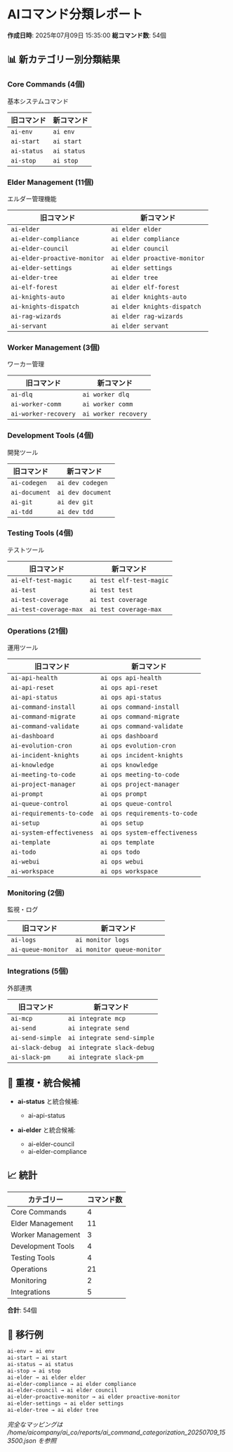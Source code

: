 # AIコマンド分類レポート

**作成日時**: 2025年07月09日 15:35:00
**総コマンド数**: 54個

## 📊 新カテゴリー別分類結果

### Core Commands (4個)
基本システムコマンド

| 旧コマンド | 新コマンド |
|------------|------------|
| `ai-env` | `ai env` |
| `ai-start` | `ai start` |
| `ai-status` | `ai status` |
| `ai-stop` | `ai stop` |

### Elder Management (11個)
エルダー管理機能

| 旧コマンド | 新コマンド |
|------------|------------|
| `ai-elder` | `ai elder elder` |
| `ai-elder-compliance` | `ai elder compliance` |
| `ai-elder-council` | `ai elder council` |
| `ai-elder-proactive-monitor` | `ai elder proactive-monitor` |
| `ai-elder-settings` | `ai elder settings` |
| `ai-elder-tree` | `ai elder tree` |
| `ai-elf-forest` | `ai elder elf-forest` |
| `ai-knights-auto` | `ai elder knights-auto` |
| `ai-knights-dispatch` | `ai elder knights-dispatch` |
| `ai-rag-wizards` | `ai elder rag-wizards` |
| `ai-servant` | `ai elder servant` |

### Worker Management (3個)
ワーカー管理

| 旧コマンド | 新コマンド |
|------------|------------|
| `ai-dlq` | `ai worker dlq` |
| `ai-worker-comm` | `ai worker comm` |
| `ai-worker-recovery` | `ai worker recovery` |

### Development Tools (4個)
開発ツール

| 旧コマンド | 新コマンド |
|------------|------------|
| `ai-codegen` | `ai dev codegen` |
| `ai-document` | `ai dev document` |
| `ai-git` | `ai dev git` |
| `ai-tdd` | `ai dev tdd` |

### Testing Tools (4個)
テストツール

| 旧コマンド | 新コマンド |
|------------|------------|
| `ai-elf-test-magic` | `ai test elf-test-magic` |
| `ai-test` | `ai test test` |
| `ai-test-coverage` | `ai test coverage` |
| `ai-test-coverage-max` | `ai test coverage-max` |

### Operations (21個)
運用ツール

| 旧コマンド | 新コマンド |
|------------|------------|
| `ai-api-health` | `ai ops api-health` |
| `ai-api-reset` | `ai ops api-reset` |
| `ai-api-status` | `ai ops api-status` |
| `ai-command-install` | `ai ops command-install` |
| `ai-command-migrate` | `ai ops command-migrate` |
| `ai-command-validate` | `ai ops command-validate` |
| `ai-dashboard` | `ai ops dashboard` |
| `ai-evolution-cron` | `ai ops evolution-cron` |
| `ai-incident-knights` | `ai ops incident-knights` |
| `ai-knowledge` | `ai ops knowledge` |
| `ai-meeting-to-code` | `ai ops meeting-to-code` |
| `ai-project-manager` | `ai ops project-manager` |
| `ai-prompt` | `ai ops prompt` |
| `ai-queue-control` | `ai ops queue-control` |
| `ai-requirements-to-code` | `ai ops requirements-to-code` |
| `ai-setup` | `ai ops setup` |
| `ai-system-effectiveness` | `ai ops system-effectiveness` |
| `ai-template` | `ai ops template` |
| `ai-todo` | `ai ops todo` |
| `ai-webui` | `ai ops webui` |
| `ai-workspace` | `ai ops workspace` |

### Monitoring (2個)
監視・ログ

| 旧コマンド | 新コマンド |
|------------|------------|
| `ai-logs` | `ai monitor logs` |
| `ai-queue-monitor` | `ai monitor queue-monitor` |

### Integrations (5個)
外部連携

| 旧コマンド | 新コマンド |
|------------|------------|
| `ai-mcp` | `ai integrate mcp` |
| `ai-send` | `ai integrate send` |
| `ai-send-simple` | `ai integrate send-simple` |
| `ai-slack-debug` | `ai integrate slack-debug` |
| `ai-slack-pm` | `ai integrate slack-pm` |

## 🔄 重複・統合候補

- **ai-status** と統合候補:
  - ai-api-status

- **ai-elder** と統合候補:
  - ai-elder-council
  - ai-elder-compliance

## 📈 統計

| カテゴリー | コマンド数 |
|------------|------------|
| Core Commands | 4 |
| Elder Management | 11 |
| Worker Management | 3 |
| Development Tools | 4 |
| Testing Tools | 4 |
| Operations | 21 |
| Monitoring | 2 |
| Integrations | 5 |

**合計**: 54個

## 🔄 移行例

```bash
ai-env → ai env
ai-start → ai start
ai-status → ai status
ai-stop → ai stop
ai-elder → ai elder elder
ai-elder-compliance → ai elder compliance
ai-elder-council → ai elder council
ai-elder-proactive-monitor → ai elder proactive-monitor
ai-elder-settings → ai elder settings
ai-elder-tree → ai elder tree
```

*完全なマッピングは /home/aicompany/ai_co/reports/ai_command_categorization_20250709_153500.json を参照*
